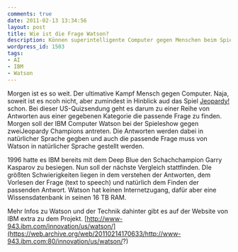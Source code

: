 ```yaml
---
comments: true
date: 2011-02-13 13:34:56
layout: post
title: Wie ist die Frage Watson?
description: Können superintelligente Computer gegen Menschen beim Spielen gewinnen?
wordpress_id: 1503
tags:
- AI
- IBM
- Watson
---
```


Morgen ist es so weit. Der ultimative Kampf Mensch gegen Computer. Naja, soweit ist es ncoh nicht, aber zumindest in Hinblick aud das Spiel [Jeopardy!](https://de.wikipedia.org/wiki/Jeopardy%21) schon. Bei dieser US-Quizsendung geht es darum zu einer Reihe von Antworten aus einer gegebenen Kategorie die passende Frage zu finden. Morgen soll der IBM Computer Watson bei der Spieleshow gegen zweiJeopardy Champions antreten. Die Antworten werden dabei in natürlicher Sprache gegben und auch die passende Frage muss von Watson in natürlicher Sprache gestellt werden.

1996 hatte es IBM bereits mit dem Deep Blue den Schachchampion Garry Kasparov zu besiegen. Nun soll der nächste Vergleich stattfinden. DIe größten Schwierigkeiten liegen in dem verstehen der Antworten, dem Vorlesen der Frage (text to speech) und natürlich dem Finden der passenden Antwort. Watson hat keinen Internetzugang, dafür aber eine Wissensdatenbank in seinen 16 TB RAM.


Mehr Infos zu Watson und der Technik dahinter gibt es auf der Website von IBM extra zu dem Projekt. [http://www-943.ibm.com/innovation/us/watson/](https://web.archive.org/web/20110214170633/http://www-943.ibm.com:80/innovation/us/watson/?)
